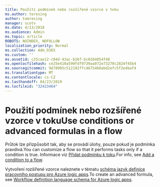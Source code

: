 ```yaml
---
title: Použití podmínek nebo rozšířené vzorce v toku
ms.author: toresing
author: tomresing
manager: scotv
ms.date: 4/13/2018
ms.audience: Admin
ms.topic: article
ROBOTS: NOINDEX, NOFOLLOW
localization_priority: Normal
ms.collection: Adm_O365
ms.custom: ''
ms.assetid: c25cae12-c04d-43ac-b26f-bc0264854f48
ms.openlocfilehash: ce25e410a590fdf9739aa072e73270c2824f45b4
ms.sourcegitcommit: 9d78905c512192ffc4675468abd2efc5f2e4baf4
ms.translationtype: MT
ms.contentlocale: cs-CZ
ms.lasthandoff: 04/23/2019
ms.locfileid: "32423464"
---
```

# <a name="use-conditions-or-advanced-formulas-in-a-flow"></a><span data-ttu-id="59808-102">Použití podmínek nebo rozšířené vzorce v toku</span><span class="sxs-lookup"><span data-stu-id="59808-102">Use conditions or advanced formulas in a flow</span></span>

<span data-ttu-id="59808-103">Průtok lze přizpůsobit tak, aby se provádí úlohy, pouze pokud je podmínka pravdivá.</span><span class="sxs-lookup"><span data-stu-id="59808-103">You can customize a flow so that it performs tasks only if a condition is true.</span></span> <span data-ttu-id="59808-104">Informace viz [Přidat podmínku k toku](https://go.microsoft.com/fwlink/?linkid=872112).</span><span class="sxs-lookup"><span data-stu-id="59808-104">For info, see [Add a condition to a flow](https://go.microsoft.com/fwlink/?linkid=872112).</span></span>
  
<span data-ttu-id="59808-105">Vytvoření rozšířené vzorce naleznete v tématu [schéma jazyk definice pracovního postupu pro Azure logic apps](https://aka.ms/logicexpressions).</span><span class="sxs-lookup"><span data-stu-id="59808-105">To create an advanced formula, see [Workflow definition language schema for Azure logic apps](https://aka.ms/logicexpressions).</span></span>
  


